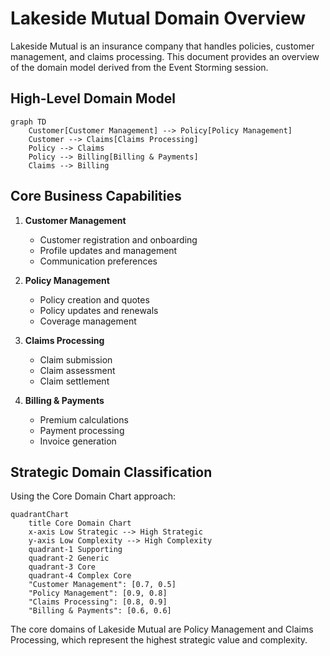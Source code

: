 # Lakeside Mutual Domain Overview

Lakeside Mutual is an insurance company that handles policies, customer management, and claims processing. This document provides an overview of the domain model derived from the Event Storming session.

## High-Level Domain Model

```mermaid
graph TD
    Customer[Customer Management] --> Policy[Policy Management]
    Customer --> Claims[Claims Processing]
    Policy --> Claims
    Policy --> Billing[Billing & Payments]
    Claims --> Billing
```

## Core Business Capabilities

1. **Customer Management**
   - Customer registration and onboarding
   - Profile updates and management
   - Communication preferences

2. **Policy Management**
   - Policy creation and quotes
   - Policy updates and renewals
   - Coverage management

3. **Claims Processing**
   - Claim submission
   - Claim assessment
   - Claim settlement

4. **Billing & Payments**
   - Premium calculations
   - Payment processing
   - Invoice generation

## Strategic Domain Classification

Using the Core Domain Chart approach:

```mermaid
quadrantChart
    title Core Domain Chart
    x-axis Low Strategic --> High Strategic
    y-axis Low Complexity --> High Complexity
    quadrant-1 Supporting
    quadrant-2 Generic
    quadrant-3 Core
    quadrant-4 Complex Core
    "Customer Management": [0.7, 0.5]
    "Policy Management": [0.9, 0.8]
    "Claims Processing": [0.8, 0.9]
    "Billing & Payments": [0.6, 0.6]
```

The core domains of Lakeside Mutual are Policy Management and Claims Processing, which represent the highest strategic value and complexity.
